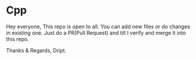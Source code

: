 # Cpp
Hey everyone,
This repo is open to all. You can add new files or do changes in existing one.
Just do a PR(Pull Request) and till I verify and merge it into this repo.

Thanks & Regards,
Dript.
